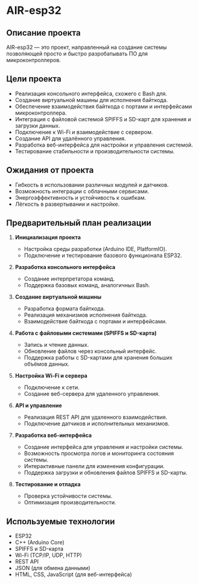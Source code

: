 # AIR-esp32

## Описание проекта
AIR-esp32 — это проект, направленный на создание системы позволяющей просто и быстро разробатывать ПО для микроконтроллеров.

## Цели проекта
- Реализация консольного интерфейса, схожего с Bash для.
- Создание виртуальной машины для исполнения байткода.
- Обеспечение взаимодействия байткода с портами и интерфейсами микроконтроллера.
- Интеграция с файловой системой SPIFFS и SD-карт для хранения и загрузки данных.
- Подключение к Wi-Fi и взаимодействие с сервером.
- Создание API для удалённого управления.
- Разработка веб-интерфейса для настройки и управления системой.
- Тестирование стабильности и производительности системы.

## Ожидания от проекта
- Гибкость в использовании различных модулей и датчиков.
- Возможность интеграции с облачными сервисами.
- Энергоэффективность и устойчивость к ошибкам.
- Лёгкость в развертывании и настройке.

## Предварительный план реализации
1. **Инициализация проекта**
   - Настройка среды разработки (Arduino IDE, PlatformIO).
   - Подключение и тестирование базового функционала ESP32.

2. **Разработка консольного интерфейса**
   - Создание интерпретатора команд.
   - Поддержка базовых команд, аналогичных Bash.

3. **Создание виртуальной машины**
   - Разработка формата байткода.
   - Реализация механизмов исполнения байткода.
   - Взаимодействие байткода с портами и интерфейсами.

4. **Работа с файловыми системами (SPIFFS и SD-карта)**
   - Запись и чтение данных.
   - Обновление файлов через консольный интерфейс.
   - Поддержка работы с SD-картами для хранения больших объёмов данных.

5. **Настройка Wi-Fi и сервера**
   - Подключение к сети.
   - Создание веб-сервера для удаленного управления.

6. **API и управление**
   - Реализация REST API для удаленного взаимодействия.
   - Подключение датчиков и исполнительных механизмов.

7. **Разработка веб-интерфейса**
   - Создание интерфейса для управления и настройки системы.
   - Возможность просмотра логов и мониторинга состояния системы.
   - Интерактивные панели для изменения конфигурации.
   - Поддержка загрузки и обновления файлов SPIFFS и SD-карты.

8. **Тестирование и отладка**
   - Проверка устойчивости системы.
   - Оптимизация производительности.

## Используемые технологии
- ESP32
- C++ (Arduino Core)
- SPIFFS и SD-карта
- Wi-Fi (TCP/IP, UDP, HTTP)
- REST API
- JSON (для обмена данными)
- HTML, CSS, JavaScript (для веб-интерфейса)

